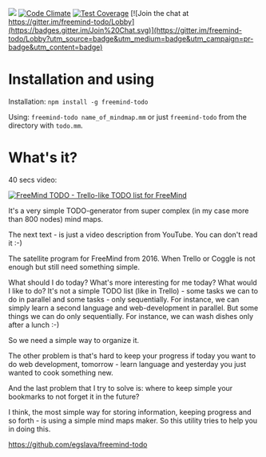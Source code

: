 ![](https://travis-ci.org/egslava/freemind-todo.svg?branch=master)
[![Code Climate](https://codeclimate.com/github/egslava/freemind-todo/badges/gpa.svg)](https://codeclimate.com/github/egslava/freemind-todo)
[![Test Coverage](https://codeclimate.com/github/egslava/freemind-todo/badges/coverage.svg)](https://codeclimate.com/github/egslava/freemind-todo/coverage)
[![Join the chat at https://gitter.im/freemind-todo/Lobby](https://badges.gitter.im/Join%20Chat.svg)](https://gitter.im/freemind-todo/Lobby?utm_source=badge&utm_medium=badge&utm_campaign=pr-badge&utm_content=badge)

# Installation and using
Installation: `npm install -g freemind-todo`

Using: `freemind-todo name_of_mindmap.mm` or just `freemind-todo` from the directory with `todo.mm`.

# What's it?
40 secs video:

[![FreeMind TODO - Trello-like TODO list for FreeMind](https://i.ytimg.com/vi/ZLzEKCgTwFU/hqdefault.jpg)](https://youtu.be/ZLzEKCgTwFU)

It's a very simple TODO-generator from super complex (in my case more than 800 nodes) mind maps. 

The next text - is just a video description from YouTube. You can don't read it :-)

The satellite program for FreeMind from 2016.
When Trello or Coggle is not enough but still need something simple.
 

What should I do today? What's more interesting for me today? What would I like to do?
It's not a simple TODO list (like in Trello) - some tasks we can to do in parallel and some tasks - only sequentially. For instance, we can simply learn a second language and web-development in parallel. But some things we can do only sequentially. For instance, we can wash dishes only after a lunch :-) 

So we need a simple way to organize it.

The other problem is that's hard to keep your progress if today you want to do web development, tomorrow - learn language and yesterday you just wanted to cook something new. 

And the last problem that I try to solve is: where to keep simple your bookmarks to not forget it in the future?

I think, the most simple way for storing information, keeping progress and so forth - is using a simple mind maps maker. So this utility tries to help you in doing this.

https://github.com/egslava/freemind-todo

